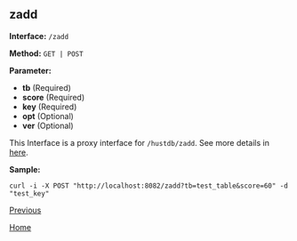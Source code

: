 ## zadd ##

**Interface:** `/zadd`

**Method:** `GET | POST`

**Parameter:** 

*  **tb** (Required)  
*  **score** (Required)  
*  **key** (Required)  
*  **opt** (Optional)
*  **ver** (Optional)

This Interface is a proxy interface for `/hustdb/zadd`. See more details in [here](../hustdb/hustdb/zadd.md).  

**Sample:**

    curl -i -X POST "http://localhost:8082/zadd?tb=test_table&score=60" -d "test_key"

[Previous](../ha.md)

[Home](../../index.md)